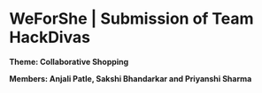 # WeForShe | Submission of Team HackDivas
<b>Theme:
Collaborative Shopping</b>

<b>Members:
Anjali Patle, Sakshi Bhandarkar and Priyanshi Sharma</b>
